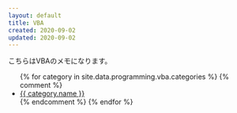 ```yaml
---
layout: default
title: VBA
created: 2020-09-02
updated: 2020-09-02
---
```


こちらはVBAのメモになります。

<ul>
    {% for category in site.data.programming.vba.categories %}
    {% comment %}<li><a href="{{ category.link }}">{{ category.name }}</a></li>{% endcomment %}
    {% endfor %}
</ul>
